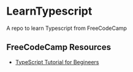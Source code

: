 # LearnTypescript
A repo to learn Typescript from FreeCodeCamp

## FreeCodeCamp Resources


- [TypeScript Tutorial for Begineers](https://www.youtube.com/watch?v=d56mG7DezGs)
